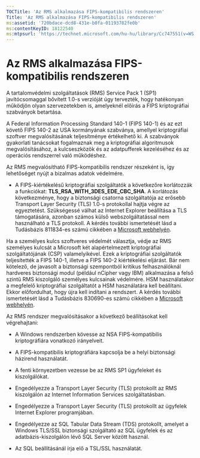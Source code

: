 ```yaml
---
TOCTitle: 'Az RMS alkalmazása FIPS-kompatibilis rendszeren'
Title: 'Az RMS alkalmazása FIPS-kompatibilis rendszeren'
ms:assetid: '720bdace-dcd8-431e-b0fa-01193782fe0b'
ms:contentKeyID: 18122540
ms:mtpsurl: 'https://technet.microsoft.com/hu-hu/library/Cc747551(v=WS.10)'
---
```


Az RMS alkalmazása FIPS-kompatibilis rendszeren
===============================================

A tartalomvédelmi szolgáltatások (RMS) Service Pack 1 (SP1) javítócsomaggal bővített 1.0-s verzióját úgy tervezték, hogy hatékonyan működjön olyan szervezetekben is, amelyeknél előírás a FIPS kriptográfiai szabványok betartása.

A Federal Information Processing Standard 140-1 (FIPS 140-1) és az ezt követő FIPS 140-2 az USA kormányának szabványa, amellyel kriptográfiai szoftver megvalósításának teljesítménye értékelhető ki. A szabványok gyakorlati tanácsokat fogalmaznak meg a kriptográfiai algoritmusok megvalósításához, a kulcseszközök és az adatpufferek kezeléséhez és az operációs rendszerrel való működéshez.

Az RMS megvalósítható FIPS-kompatibilis rendszer részeként is, így lehetőséget nyújt a bizalmas adatok védelmére.

-   A FIPS-kiértékelésű kriptográfiai szolgáltatók a következőre korlátozzák a funkciókat: **TLS\_RSA\_WITH\_3DES\_EDE\_CBC\_SHA**. A korlátozás következménye, hogy a biztonsági csatorna szolgáltatója az erősebb Transport Layer Security (TLS) 1.0-s protokollal hajtja végre az egyeztetést. Szükségessé válhat az Internet Explorer beállítása a TLS támogatására, azonban számos külső webszolgáltatással nem használható a TLS protokoll. A kérdés további ismertetését lásd a Tudásbázis 811834-es számú cikkében a [Microsoft webhelyén](http://go.microsoft.com/fwlink/?linkid=43614).

Ha a személyes kulcs szoftveres védelmét választja, védje az RMS személyes kulcsát a Microsoft két alapértelmezett kriptográfiai szolgáltatójának (CSP) valamelyikével. Ezek a kriptográfiai szolgáltatók teljesítették a FIPS 140-1, illetve a FIPS 140-2 kiértékelési eljárást. Bár nem kötelező, de javasolt a biztonsági szempontból kritikus felhasználóknál hardveres biztonsági modul (például nCipher vagy IBM) alkalmazása a felső szintű RMS kiszolgáló személyes kulcsainak védelmére. HSM használatakor a megfelelő kriptográfiai szolgáltatót a HSM használatára kell beállítani. Ekkor előfordulhat, hogy újra kell indítani a rendszert. A kérdés további ismertetését lásd a Tudásbázis 830690-es számú cikkében a [Microsoft webhelyén](http://go.microsoft.com/fwlink/?linkid=44138).

Az RMS rendszer megvalósításakor a következő beállításokat kell végrehajtani:

-   A Windows rendszerben kövesse az NSA FIPS-kompatibilis kriptográfiára vonatkozó irányelveit.

-   A FIPS-kompatibilis kriptográfiára kapcsolja be a helyi biztonsági házirend használatát.

-   A fenti környezetben vezesse be az RMS SP1 ügyfeleket és kiszolgálókat.

-   Engedélyezze a Transport Layer Security (TLS) protokollt az RMS kiszolgálón az Internet Information Services szolgáltatásban.

-   Engedélyezze a Transport Layer Security (TLS) protokollt az ügyfelek Internet Explorer programjában.

-   Engedélyezze az SQL Tabular Data Stream (TDS) protokollt, amelyet a Windows TLS/SSL biztonsági szolgáltató az SQL ügyfelek és az adatbázis-kiszolgálón lévő SQL Server között használ.

-   Az SQL beállításánál írja elő a TSL/SSL használatát.
